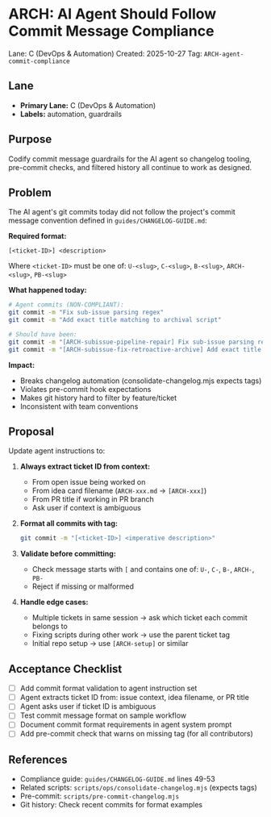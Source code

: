 # ARCH: AI Agent Should Follow Commit Message Compliance

Lane: C (DevOps & Automation)
Created: 2025-10-27
Tag: `ARCH-agent-commit-compliance`

## Lane

- **Primary Lane:** C (DevOps & Automation)
- **Labels:** automation, guardrails

## Purpose

Codify commit message guardrails for the AI agent so changelog tooling, pre-commit checks, and filtered history all continue to work as designed.

## Problem

The AI agent's git commits today did not follow the project's commit message convention defined in `guides/CHANGELOG-GUIDE.md`:

**Required format:**

```
[<ticket-ID>] <description>
```

Where `<ticket-ID>` must be one of: `U-<slug>`, `C-<slug>`, `B-<slug>`, `ARCH-<slug>`, `PB-<slug>`

**What happened today:**

```bash
# Agent commits (NON-COMPLIANT):
git commit -m "Fix sub-issue parsing regex"
git commit -m "Add exact title matching to archival script"

# Should have been:
git commit -m "[ARCH-subissue-pipeline-repair] Fix sub-issue parsing regex"
git commit -m "[ARCH-subissue-fix-retroactive-archive] Add exact title matching"
```

**Impact:**

- Breaks changelog automation (consolidate-changelog.mjs expects tags)
- Violates pre-commit hook expectations
- Makes git history hard to filter by feature/ticket
- Inconsistent with team conventions

## Proposal

Update agent instructions to:

1. **Always extract ticket ID from context:**
   - From open issue being worked on
   - From idea card filename (`ARCH-xxx.md` → `[ARCH-xxx]`)
   - From PR title if working in PR branch
   - Ask user if context is ambiguous

2. **Format all commits with tag:**

   ```bash
   git commit -m "[<ticket-ID>] <imperative description>"
   ```

3. **Validate before committing:**
   - Check message starts with `[` and contains one of: `U-`, `C-`, `B-`, `ARCH-`, `PB-`
   - Reject if missing or malformed

4. **Handle edge cases:**
   - Multiple tickets in same session → ask which ticket each commit belongs to
   - Fixing scripts during other work → use the parent ticket tag
   - Initial repo setup → use `[ARCH-setup]` or similar

## Acceptance Checklist

- [ ] Add commit format validation to agent instruction set
- [ ] Agent extracts ticket ID from: issue context, idea filename, or PR title
- [ ] Agent asks user if ticket ID is ambiguous
- [ ] Test commit message format on sample workflow
- [ ] Document commit format requirements in agent system prompt
- [ ] Add pre-commit check that warns on missing tag (for all contributors)

## References

- Compliance guide: `guides/CHANGELOG-GUIDE.md` lines 49-53
- Related scripts: `scripts/ops/consolidate-changelog.mjs` (expects tags)
- Pre-commit: `scripts/pre-commit-changelog.mjs`
- Git history: Check recent commits for format examples
